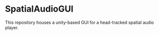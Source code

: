 # SpatialAudioGUI
This repository houses a unity-based GUI for a head-tracked spatial audio player. 
